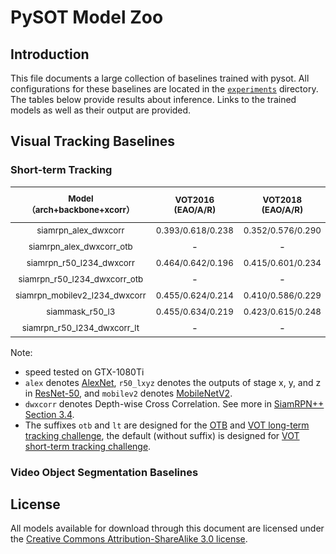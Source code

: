 # PySOT Model Zoo

## Introduction

This file documents a large collection of baselines trained with pysot. All configurations for these baselines are located in the [`experiments`](experiments) directory. The tables below provide results about inference. Links to the trained models as well as their output are provided. 

## Visual Tracking Baselines

### Short-term Tracking

| <sub>Model</br>（arch+backbone+xcorr）</sub> | <sub>VOT2016</br> (EAO/A/R) </sub> | <sub>VOT2018</br> (EAO/A/R) </sub> | <sub>OTB2015</br> (AUC/Prec.) </sub> | <sub>VOT2018-LT</br>(F1)</sub> | <sub>Speed</br> (fps) </sub> | <sub>Download</sub> |
|:----------------------------------------:|:-:|:------------------------:|:--------------------:|:----------------:|:--------------:|:------------:|
|      <sub>siamrpn_alex_dwxcorr</sub>     | <sub>0.393/0.618/0.238</sub> | <sub>0.352/0.576/0.290</sub> |             -        |         -        | <sub>180</sub> | [link](https://drive.google.com/open?id=1t62x56Jl7baUzPTo0QrC4jJnwvPZm-2m) |
|    <sub>siamrpn_alex_dwxcorr_otb</sub>   |              -               |             -                | <sub>0.666/0.876</sub> |         -        | <sub>180</sub> | [link](https://drive.google.com/open?id=1gCpmR85Qno3C-naR3SLqRNpVfU7VJ2W0) |
|    <sub>siamrpn_r50_l234_dwxcorr</sub>   | <sub>0.464/0.642/0.196</sub> | <sub>0.415/0.601/0.234</sub> |             -        |         -        | <sub>35</sub>  | [link](https://drive.google.com/open?id=1Q4-1563iPwV6wSf_lBHDj5CPFiGSlEPG) |
|  <sub>siamrpn_r50_l234_dwxcorr_otb</sub> |              -               |             -                | <sub>0.696/0.914</sub> |         -        | <sub>35</sub>  | [link](https://drive.google.com/open?id=1Cx_oHu6o0gNeH7F9zZrgevfAGdyWC4D5) |
| <sub>siamrpn_mobilev2_l234_dwxcorr</sub> | <sub>0.455/0.624/0.214</sub> | <sub>0.410/0.586/0.229</sub> |             -        |         -        | <sub>75</sub>  | [link](https://drive.google.com/open?id=1JB94pZTvB1ZByU-qSJn4ZAIfjLWE5EBJ) |
|        <sub>siammask_r50_l3</sub>        | <sub>0.455/0.634/0.219</sub> | <sub>0.423/0.615/0.248</sub> |             -        |         -        | <sub>56</sub>  | [link](https://drive.google.com/open?id=1YbPUQVTYw_slAvk_DchvRY-7B6rnSXP9) |
|  <sub>siamrpn_r50_l234_dwxcorr_lt</sub>  |              -               |             -                |             -        | <sub>0.629</sub> | <sub>20</sub>  | [link](https://drive.google.com/open?id=1lOOTedwGLbGZ7MAbqJimIcET3ANJd29A) |

Note:

- speed tested on GTX-1080Ti
- `alex` denotes [AlexNet](https://papers.nips.cc/paper/4824-imagenet-classification-with-deep-convolutional-neural-networks), `r50_lxyz` denotes the outputs of stage x, y, and z in [ResNet-50](https://arxiv.org/abs/1512.03385), and `mobilev2` denotes [MobileNetV2](https://arxiv.org/abs/1801.04381).
- `dwxcorr` denotes Depth-wise Cross Correlation. See more in [SiamRPN++ Section 3.4](https://arxiv.org/abs/1812.11703).
- The suffixes `otb` and `lt` are designed for the [OTB](http://cvlab.hanyang.ac.kr/tracker_benchmark/benchmark.html) and [VOT long-term tracking challenge](http://www.votchallenge.net/vot2018/), the default (without suffix) is designed for [VOT short-term tracking challenge](http://www.votchallenge.net/index.html).


### Video Object Segmentation Baselines


## License

All models available for download through this document are licensed under the [Creative Commons Attribution-ShareAlike 3.0 license](https://creativecommons.org/licenses/by-sa/3.0/).
